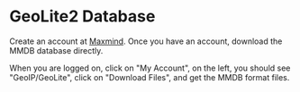 # GeoLite2 Database
Create an account at [Maxmind](https://www.maxmind.com/). 
Once you have an account, download the MMDB database directly.

When you are logged on, click on "My Account", on the left, you should see "GeoIP/GeoLite", click on "Download Files", and get the MMDB format files.